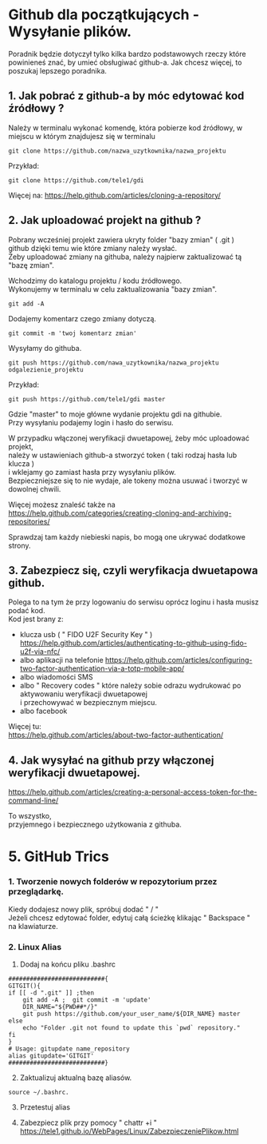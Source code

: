 
# Github dla początkujących - Wysyłanie plików.

Poradnik będzie dotyczył tylko 
kilka bardzo podstawowych rzeczy które powinieneś znać,
by umieć obsługiwać github-a.
Jak chcesz więcej, to poszukaj lepszego poradnika.




## 1. Jak pobrać z github-a by móc edytować kod źródłowy ?
Należy w terminalu wykonać komendę,
która pobierze kod źródłowy, w miejscu w którym znajdujesz się w terminalu

```
git clone https://github.com/nazwa_uzytkownika/nazwa_projektu
```

Przykład:

```
git clone https://github.com/tele1/gdi
```


Więcej na:
<https://help.github.com/articles/cloning-a-repository/>


## 2. Jak uploadować projekt na github ?

Pobrany wcześniej projekt zawiera ukryty folder "bazy zmian" ( .git )  
github dzięki temu wie które zmiany należy wysłać.  
Żeby uploadować zmiany na githuba, należy najpierw zaktualizować tą "bazę zmian".

Wchodzimy do katalogu  projektu / kodu źródłowego.  
Wykonujemy w terminalu w celu zaktualizowania "bazy zmian".

`git add -A`


Dodajemy komentarz czego zmiany dotyczą.

`git commit -m 'twoj komentarz zmian'`



Wysyłamy do githuba.

`git push https://github.com/nawa_uzytkownika/nazwa_projektu odgalezienie_projektu`


Przykład:

`git push https://github.com/tele1/gdi master`


Gdzie "master" to moje główne wydanie projektu gdi na githubie.  
Przy wysyłaniu podajemy login i hasło do serwisu.

W przypadku włączonej weryfikacji dwuetapowej, żeby móc uploadować projekt,  
należy w ustawieniach github-a stworzyć token ( taki rodzaj hasła lub klucza )  
i wklejamy go zamiast hasła przy wysyłaniu plików.  
Bezpieczniejsze się to nie wydaje, ale tokeny można usuwać i tworzyć w dowolnej chwili.


Więcej możesz znaleść także na  
<https://help.github.com/categories/creating-cloning-and-archiving-repositories/>

Sprawdzaj tam każdy niebieski napis, bo mogą one ukrywać dodatkowe strony.


## 3. Zabezpiecz się, czyli weryfikacja dwuetapowa github.

Polega to na tym że przy logowaniu do serwisu oprócz loginu i hasła musisz podać kod.  
Kod jest brany z:  
- klucza usb ( " FIDO U2F Security Key " ) <https://help.github.com/articles/authenticating-to-github-using-fido-u2f-via-nfc/>  
- albo aplikacji na telefonie <https://help.github.com/articles/configuring-two-factor-authentication-via-a-totp-mobile-app/>  
- albo wiadomości SMS  
- albo " Recovery codes " które należy sobie odrazu wydrukować po aktywowaniu weryfikacji dwuetapowej  
i przechowywać w bezpiecznym miejscu.  
- albo facebook


Więcej tu:  
<https://help.github.com/articles/about-two-factor-authentication/>


## 4. Jak wysyłać na github przy włączonej weryfikacji dwuetapowej.

<https://help.github.com/articles/creating-a-personal-access-token-for-the-command-line/>

To wszystko,  
 przyjemnego i bezpiecznego użytkowania z githuba. 


# 5. GitHub Trics 

### 1. Tworzenie nowych folderów w repozytorium przez przeglądarkę.

Kiedy dodajesz nowy plik, spróbuj dodać " / "  
Jeżeli chcesz edytować folder, edytuj całą ścieżkę klikając " Backspace " na klawiaturze.


### 2. Linux Alias

1. Dodaj na końcu pliku .bashrc

```
###########################{
GITGIT(){
if [[ -d ".git" ]] ;then
	git add -A ;  git commit -m 'update'
	DIR_NAME="${PWD##*/}"
	git push https://github.com/your_user_name/${DIR_NAME} master
else
	echo "Folder .git not found to update this `pwd` repository."
fi
}
# Usage: gitupdate name_repository
alias gitupdate='GITGIT'
###########################}
```

2. Zaktualizuj aktualną bazę aliasów.

```
source ~/.bashrc.
```

3. Przetestuj alias

4. Zabezpiecz plik przy pomocy " chattr +i " <https://tele1.github.io/WebPages/Linux/ZabezpieczeniePlikow.html>
